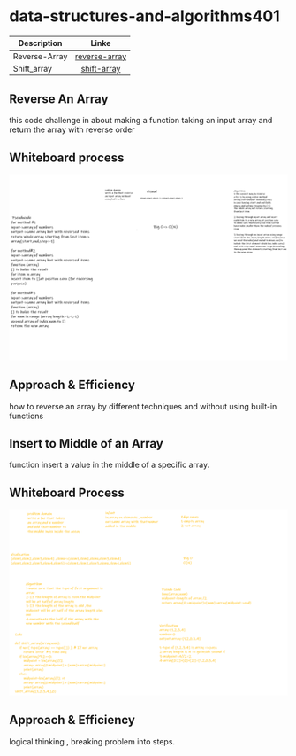 # data-structures-and-algorithms401

| Description        | Linke     | 
| -------------      |:-------------:| 
| Reverse-Array      | [reverse-array](code-challenges/array_reverse.py)  | 
|Shift_array         | [shift-array](code-challenges/shif_array.py)



## Reverse An Array
this code challenge in about making a function taking an input array and return the array with reverse order

## Whiteboard process
![Whiteboard process](images/reverse-array.png)

## Approach & Efficiency
how to reverse an array by different techniques and without using built-in functions




## Insert to Middle of an Array
function insert a value in the middle of a specific array.

## Whiteboard Process
![shift_array](images/shift-array-fix.png)

## Approach & Efficiency
logical thinking , breaking problem into steps.


